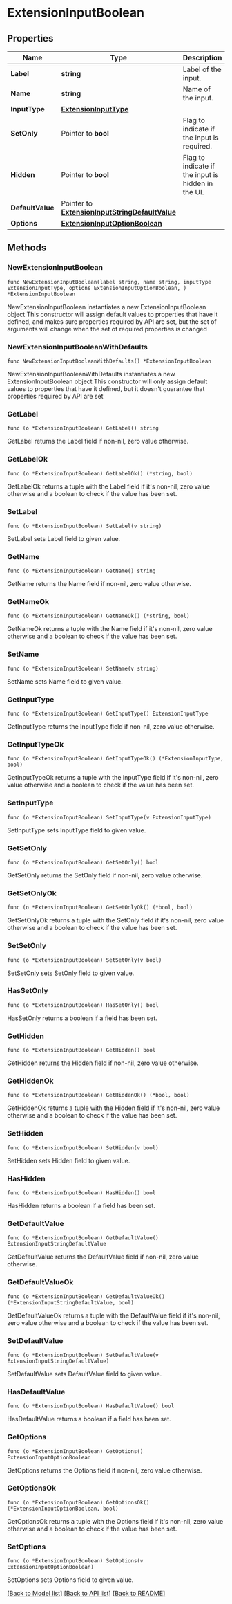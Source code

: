 # ExtensionInputBoolean

## Properties

Name | Type | Description | Notes
------------ | ------------- | ------------- | -------------
**Label** | **string** | Label of the input. | 
**Name** | **string** | Name of the input. | 
**InputType** | [**ExtensionInputType**](ExtensionInputType.md) |  | 
**SetOnly** | Pointer to **bool** | Flag to indicate if the input is required. | [optional] [default to false]
**Hidden** | Pointer to **bool** | Flag to indicate if the input is hidden in the UI. | [optional] [default to false]
**DefaultValue** | Pointer to [**ExtensionInputStringDefaultValue**](ExtensionInputStringDefaultValue.md) |  | [optional] 
**Options** | [**ExtensionInputOptionBoolean**](ExtensionInputOptionBoolean.md) |  | 

## Methods

### NewExtensionInputBoolean

`func NewExtensionInputBoolean(label string, name string, inputType ExtensionInputType, options ExtensionInputOptionBoolean, ) *ExtensionInputBoolean`

NewExtensionInputBoolean instantiates a new ExtensionInputBoolean object
This constructor will assign default values to properties that have it defined,
and makes sure properties required by API are set, but the set of arguments
will change when the set of required properties is changed

### NewExtensionInputBooleanWithDefaults

`func NewExtensionInputBooleanWithDefaults() *ExtensionInputBoolean`

NewExtensionInputBooleanWithDefaults instantiates a new ExtensionInputBoolean object
This constructor will only assign default values to properties that have it defined,
but it doesn't guarantee that properties required by API are set

### GetLabel

`func (o *ExtensionInputBoolean) GetLabel() string`

GetLabel returns the Label field if non-nil, zero value otherwise.

### GetLabelOk

`func (o *ExtensionInputBoolean) GetLabelOk() (*string, bool)`

GetLabelOk returns a tuple with the Label field if it's non-nil, zero value otherwise
and a boolean to check if the value has been set.

### SetLabel

`func (o *ExtensionInputBoolean) SetLabel(v string)`

SetLabel sets Label field to given value.


### GetName

`func (o *ExtensionInputBoolean) GetName() string`

GetName returns the Name field if non-nil, zero value otherwise.

### GetNameOk

`func (o *ExtensionInputBoolean) GetNameOk() (*string, bool)`

GetNameOk returns a tuple with the Name field if it's non-nil, zero value otherwise
and a boolean to check if the value has been set.

### SetName

`func (o *ExtensionInputBoolean) SetName(v string)`

SetName sets Name field to given value.


### GetInputType

`func (o *ExtensionInputBoolean) GetInputType() ExtensionInputType`

GetInputType returns the InputType field if non-nil, zero value otherwise.

### GetInputTypeOk

`func (o *ExtensionInputBoolean) GetInputTypeOk() (*ExtensionInputType, bool)`

GetInputTypeOk returns a tuple with the InputType field if it's non-nil, zero value otherwise
and a boolean to check if the value has been set.

### SetInputType

`func (o *ExtensionInputBoolean) SetInputType(v ExtensionInputType)`

SetInputType sets InputType field to given value.


### GetSetOnly

`func (o *ExtensionInputBoolean) GetSetOnly() bool`

GetSetOnly returns the SetOnly field if non-nil, zero value otherwise.

### GetSetOnlyOk

`func (o *ExtensionInputBoolean) GetSetOnlyOk() (*bool, bool)`

GetSetOnlyOk returns a tuple with the SetOnly field if it's non-nil, zero value otherwise
and a boolean to check if the value has been set.

### SetSetOnly

`func (o *ExtensionInputBoolean) SetSetOnly(v bool)`

SetSetOnly sets SetOnly field to given value.

### HasSetOnly

`func (o *ExtensionInputBoolean) HasSetOnly() bool`

HasSetOnly returns a boolean if a field has been set.

### GetHidden

`func (o *ExtensionInputBoolean) GetHidden() bool`

GetHidden returns the Hidden field if non-nil, zero value otherwise.

### GetHiddenOk

`func (o *ExtensionInputBoolean) GetHiddenOk() (*bool, bool)`

GetHiddenOk returns a tuple with the Hidden field if it's non-nil, zero value otherwise
and a boolean to check if the value has been set.

### SetHidden

`func (o *ExtensionInputBoolean) SetHidden(v bool)`

SetHidden sets Hidden field to given value.

### HasHidden

`func (o *ExtensionInputBoolean) HasHidden() bool`

HasHidden returns a boolean if a field has been set.

### GetDefaultValue

`func (o *ExtensionInputBoolean) GetDefaultValue() ExtensionInputStringDefaultValue`

GetDefaultValue returns the DefaultValue field if non-nil, zero value otherwise.

### GetDefaultValueOk

`func (o *ExtensionInputBoolean) GetDefaultValueOk() (*ExtensionInputStringDefaultValue, bool)`

GetDefaultValueOk returns a tuple with the DefaultValue field if it's non-nil, zero value otherwise
and a boolean to check if the value has been set.

### SetDefaultValue

`func (o *ExtensionInputBoolean) SetDefaultValue(v ExtensionInputStringDefaultValue)`

SetDefaultValue sets DefaultValue field to given value.

### HasDefaultValue

`func (o *ExtensionInputBoolean) HasDefaultValue() bool`

HasDefaultValue returns a boolean if a field has been set.

### GetOptions

`func (o *ExtensionInputBoolean) GetOptions() ExtensionInputOptionBoolean`

GetOptions returns the Options field if non-nil, zero value otherwise.

### GetOptionsOk

`func (o *ExtensionInputBoolean) GetOptionsOk() (*ExtensionInputOptionBoolean, bool)`

GetOptionsOk returns a tuple with the Options field if it's non-nil, zero value otherwise
and a boolean to check if the value has been set.

### SetOptions

`func (o *ExtensionInputBoolean) SetOptions(v ExtensionInputOptionBoolean)`

SetOptions sets Options field to given value.



[[Back to Model list]](../README.md#documentation-for-models) [[Back to API list]](../README.md#documentation-for-api-endpoints) [[Back to README]](../README.md)


